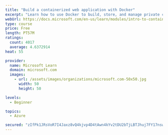 ```yaml
---
title: "Build a containerized web application with Docker"
excerpt: "Learn how to use Docker to build, store, and manage private container images with the Azure Container Registry."
webUrl: https://docs.microsoft.com/en-us/learn/modules/intro-to-containers/
type: course
price: Free
length: PT57M
ratings:
  count: 4017
  average: 4.6372914
heat: 55

provider:
  name: Microsoft Learn
  domain: microsoft.com
  images:
    - url: /assets/images/organizations/microsoft.com-50x50.jpg
      width: 50
      height: 50

levels:
  - Beginner

topics:
  - Azure

secured: "zIfPk1JRsVoR7I4Jaxz8vQ4kjvp4D4tAwn4kYv2tDU2bTjLBTJhuj7FY17nswIwt8pkBR8E8HXwbvQSz5CD7Wq5p0PCUA6Z45+TkECzATzRCmw3jHeQPI3YpHbWAYJGJemhfxMehwk7AfvwKh+SgsHrBdsstxdbxFfgtLIFq13cwjE7yxV7+XcMmNfVDdNvzWeQeD8E5pv+sEgJzTTtHBL6UVgc+f4AqCK9U0bKH6rcbrilDgzTQqAwtDdlhY1yuJbl4wVxdqkh/VX9cmxJnjOwRYq/uqf2KBYpccnmMiYATI3FTx7NSJGisPIheohj1NelTxkoXcaXWvCAJ8nk0mq3M3NrRkei2/HVpXjtaZyMVdo4qnA9LjlFSUnjHm6QCXOkryNg2kdYekzwExxJMS5QlEzS7yMIM85IuU+rGJmo=;lb5cSIMn5moTvumry7kshQ=="
---
```


